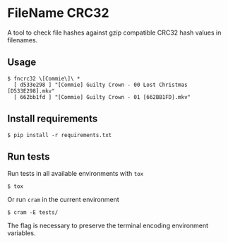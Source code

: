 FileName CRC32
==============

A tool to check file hashes against gzip compatible CRC32 hash values
in filenames.


Usage
-----

    $ fncrc32 \[Commie\]\ *
      [ d533e298 ] "[Commie] Guilty Crown - 00 Lost Christmas [D533E298].mkv"
      [ 662bb1fd ] "[Commie] Guilty Crown - 01 [662BB1FD].mkv"


Install requirements
--------------------

    $ pip install -r requirements.txt


Run tests
---------

Run tests in all available environments with `tox`

    $ tox

Or run `cram` in the current environment

    $ cram -E tests/

The flag is necessary to preserve the terminal encoding environment variables.
